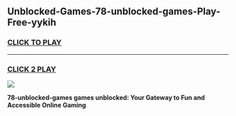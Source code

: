 
## Unblocked-Games-78-unblocked-games-Play-Free-yykih
<h3>
<a href="https://premium76.site?title=78-unblocked-games&ref=10A">CLICK TO PLAY</a></h3>
<hr>

<h3>
<a href="https://premium76.site?title=78-unblocked-games&ref=10A">CLICK 2 PLAY</a>
  
</h3>

<a href="https://premium76.site?title=78-unblocked-games&ref=10A"><img src="https://clearcache.store/games.png"></a>


**78-unblocked-games games unblocked: Your Gateway to Fun and Accessible Online Gaming**
